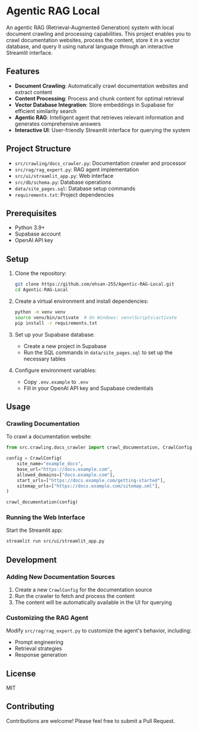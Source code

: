 # Agentic RAG Local

An agentic RAG (Retrieval-Augmented Generation) system with local document crawling and processing capabilities. This project enables you to crawl documentation websites, process the content, store it in a vector database, and query it using natural language through an interactive Streamlit interface.

## Features

- **Document Crawling**: Automatically crawl documentation websites and extract content
- **Content Processing**: Process and chunk content for optimal retrieval
- **Vector Database Integration**: Store embeddings in Supabase for efficient similarity search
- **Agentic RAG**: Intelligent agent that retrieves relevant information and generates comprehensive answers
- **Interactive UI**: User-friendly Streamlit interface for querying the system

## Project Structure

- `src/crawling/docs_crawler.py`: Documentation crawler and processor
- `src/rag/rag_expert.py`: RAG agent implementation
- `src/ui/streamlit_app.py`: Web interface
- `src/db/schema.py`: Database operations
- `data/site_pages.sql`: Database setup commands
- `requirements.txt`: Project dependencies

## Prerequisites

- Python 3.9+
- Supabase account
- OpenAI API key

## Setup

1. Clone the repository:
   ```bash
   git clone https://github.com/ehsan-255/Agentic-RAG-Local.git
   cd Agentic-RAG-Local
   ```

2. Create a virtual environment and install dependencies:
   ```bash
   python -m venv venv
   source venv/bin/activate  # On Windows: venv\Scripts\activate
   pip install -r requirements.txt
   ```

3. Set up your Supabase database:
   - Create a new project in Supabase
   - Run the SQL commands in `data/site_pages.sql` to set up the necessary tables

4. Configure environment variables:
   - Copy `.env.example` to `.env`
   - Fill in your OpenAI API key and Supabase credentials

## Usage

### Crawling Documentation

To crawl a documentation website:

```python
from src.crawling.docs_crawler import crawl_documentation, CrawlConfig

config = CrawlConfig(
    site_name="example_docs",
    base_url="https://docs.example.com",
    allowed_domains=["docs.example.com"],
    start_urls=["https://docs.example.com/getting-started"],
    sitemap_urls=["https://docs.example.com/sitemap.xml"],
)

crawl_documentation(config)
```

### Running the Web Interface

Start the Streamlit app:

```bash
streamlit run src/ui/streamlit_app.py
```

## Development

### Adding New Documentation Sources

1. Create a new `CrawlConfig` for the documentation source
2. Run the crawler to fetch and process the content
3. The content will be automatically available in the UI for querying

### Customizing the RAG Agent

Modify `src/rag/rag_expert.py` to customize the agent's behavior, including:
- Prompt engineering
- Retrieval strategies
- Response generation

## License

MIT

## Contributing

Contributions are welcome! Please feel free to submit a Pull Request.